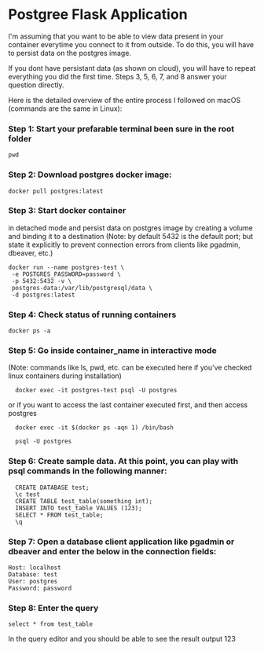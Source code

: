 # Postgree Flask Application

I'm assuming that you want to be able to view data present in your container everytime you connect to it from outside. To do this, you will have to persist data on the postgres image.

If you dont have persistant data (as shown on cloud), you will have to repeat everything you did the first time. Steps 3, 5, 6, 7, and 8 answer your question directly.

Here is the detailed overview of the entire process I followed on macOS (commands are the same in Linux):

### Step 1: Start your prefarable terminal been sure in the root folder
```
pwd
```

### Step 2: Download postgres docker image:
```
docker pull postgres:latest
```

### Step 3: Start docker container 
in detached mode and persist data on postgres image by creating a volume and binding it to a destination
(Note: by default 5432 is the default port; but state it explicitly to prevent connection errors from clients like pgadmin, dbeaver, etc.)
```
docker run --name postgres-test \
 -e POSTGRES_PASSWORD=password \
 -p 5432:5432 -v \
 postgres-data:/var/lib/postgresql/data \
 -d postgres:latest
```

### Step 4: Check status of running containers
```
docker ps -a
``` 

### Step 5: Go inside container_name in interactive mode
(Note: commands like ls, pwd, etc. can be executed here if you've checked linux containers during installation)
```
  docker exec -it postgres-test psql -U postgres
```
or if you want to access the last container executed first, and then access postgres
```
  docker exec -it $(docker ps -aqn 1) /bin/bash
```
```
  psql -U postgres
```

### Step 6: Create sample data. At this point, you can play with psql commands in the following manner:

```
  CREATE DATABASE test;
  \c test
  CREATE TABLE test_table(something int);
  INSERT INTO test_table VALUES (123);
  SELECT * FROM test_table;
  \q
```

### Step 7: Open a database client application like pgadmin or dbeaver and enter the below in the connection fields:

```
Host: localhost
Database: test
User: postgres
Password: password
```

### Step 8: Enter the query
```
select * from test_table 
```
In the query editor and you should be able to see the result output 123